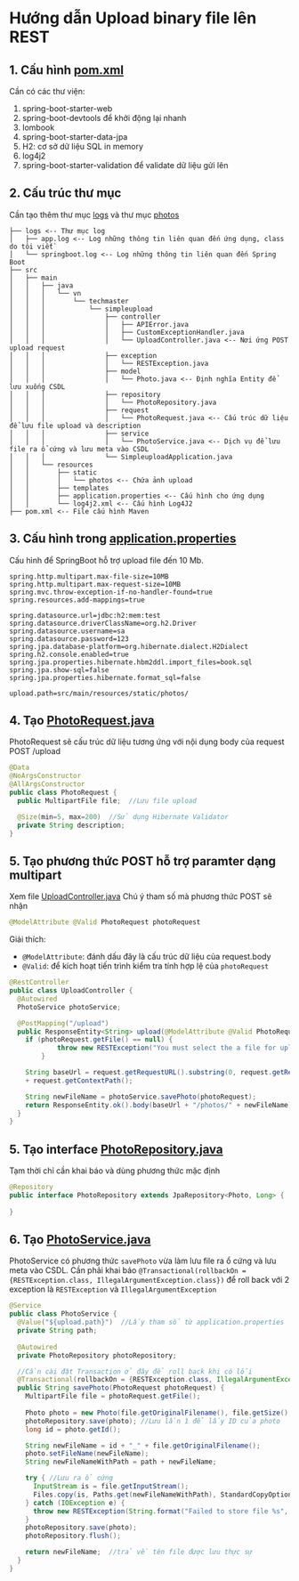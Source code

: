 # Hướng dẫn Upload binary file lên REST

## 1. Cấu hình [pom.xml](pom.xml)
Cần có các thư viện:
1. spring-boot-starter-web
2. spring-boot-devtools để khởi động lại nhanh
3. lombook
4. spring-boot-starter-data-jpa
5. H2: cơ sở dữ liệu SQL in memory
6. log4j2
7. spring-boot-starter-validation để validate dữ liệu gửi lên

## 2. Cấu trúc thư mục
Cần tạo thêm thư mục [logs](logs/) và thư mục [photos](src/main/resources/static/photos/)

```
├── logs <-- Thư mục log
│   ├── app.log <-- Log những thông tin liên quan đến ứng dụng, class do tôi viết`
│   └── springboot.log <-- Log những thông tin liên quan đến Spring Boot
├── src
│   ├── main
│   │   ├── java
│   │   │   └── vn
│   │   │       └── techmaster
│   │   │           └── simpleupload
│   │   │               ├── controller
│   │   │               │   ├── APIError.java
│   │   │               │   ├── CustomExceptionHandler.java
│   │   │               │   └── UploadController.java <-- Nơi ứng POST upload request
│   │   │               ├── exception
│   │   │               │   └── RESTException.java
│   │   │               ├── model
│   │   │               │   └── Photo.java <-- Định nghĩa Entity để lưu xuống CSDL
│   │   │               ├── repository
│   │   │               │   └── PhotoRepository.java
│   │   │               ├── request
│   │   │               │   └── PhotoRequest.java <-- Cấu trúc dữ liệu để lưu file upload và description
│   │   │               ├── service
│   │   │               │   └── PhotoService.java <-- Dịch vụ để lưu file ra ổ cứng và lưu meta vào CSDL
│   │   │               └── SimpleuploadApplication.java
│   │   └── resources
│   │       ├── static
│   │       │   └── photos <-- Chứa ảnh upload
│   │       ├── templates
│   │       ├── application.properties <-- Cấu hình cho ứng dụng
│   │       └── log4j2.xml <-- Cấu hình Log4J2
├── pom.xml <-- File cấu hình Maven
```
## 3. Cấu hình trong [application.properties](src/main/resources/application.properties)
Cấu hình để SpringBoot hỗ trợ upload file đến 10 Mb.
```
spring.http.multipart.max-file-size=10MB
spring.http.multipart.max-request-size=10MB
spring.mvc.throw-exception-if-no-handler-found=true
spring.resources.add-mappings=true

spring.datasource.url=jdbc:h2:mem:test
spring.datasource.driverClassName=org.h2.Driver
spring.datasource.username=sa
spring.datasource.password=123
spring.jpa.database-platform=org.hibernate.dialect.H2Dialect
spring.h2.console.enabled=true
spring.jpa.properties.hibernate.hbm2ddl.import_files=book.sql
spring.jpa.show-sql=false
spring.jpa.properties.hibernate.format_sql=false

upload.path=src/main/resources/static/photos/
```

## 4. Tạo [PhotoRequest.java](src/main/java/vn/techmaster/simpleupload/request/PhotoRequest.java)
PhotoRequest sẽ cấu trúc dữ liệu tương ứng với nội dụng body của request POST /upload

```java
@Data
@NoArgsConstructor
@AllArgsConstructor
public class PhotoRequest {
  public MultipartFile file;  //Lưu file upload

  @Size(min=5, max=200)  //Sử dụng Hibernate Validator
  private String description;  
}
```
## 5. Tạo phương thức POST hỗ trợ paramter dạng multipart

Xem file [UploadController.java](src/main/java/vn/techmaster/simpleupload/controller/UploadController.java)
Chú ý  tham số mà phương thức POST sẽ nhận
```java
@ModelAttribute @Valid PhotoRequest photoRequest
```

Giải thích:
- ```@ModelAttribute```: đánh dấu đây là cấu trúc dữ liệu của request.body
- ```@Valid```: để kích hoạt tiến trình kiểm tra tính hợp lệ của ```photoRequest```


```java
@RestController
public class UploadController {
  @Autowired
  PhotoService photoService;

  @PostMapping("/upload")
  public ResponseEntity<String> upload(@ModelAttribute @Valid PhotoRequest photoRequest, HttpServletRequest request) {
    if (photoRequest.getFile() == null) {
			throw new RESTException("You must select the a file for uploading", HttpStatus.BAD_REQUEST);
		}

    String baseUrl = request.getRequestURL().substring(0, request.getRequestURL().length() - request.getRequestURI().length()) 
    + request.getContextPath();

    String newFileName = photoService.savePhoto(photoRequest);
    return ResponseEntity.ok().body(baseUrl + "/photos/" + newFileName);
  } 
}
```
## 5. Tạo interface [PhotoRepository.java](src/main/java/vn/techmaster/simpleupload/repository/PhotoRepository.java)
Tạm thời chỉ cần khai báo và dùng phương thức mặc định
```java
@Repository
public interface PhotoRepository extends JpaRepository<Photo, Long> {
  
}
```

## 6. Tạo [PhotoService.java](src/main/java/vn/techmaster/simpleupload/service/PhotoService.java)

PhotoService có phương thức ```savePhoto``` vừa làm lưu file ra ổ cứng và lưu meta vào CSDL.
Cần phải khai báo ```@Transactional(rollbackOn = {RESTException.class, IllegalArgumentException.class})``` để roll back với 2 exception là ```RESTException``` và ```IllegalArgumentException```

```java
@Service
public class PhotoService {
  @Value("${upload.path}")  //Lấy tham số từ application.properties
  private String path;
  
  @Autowired
  private PhotoRepository photoRepository;

  //Cần cài đặt Transaction ở đây để roll back khi có lỗi
  @Transactional(rollbackOn = {RESTException.class, IllegalArgumentException.class})
  public String savePhoto(PhotoRequest photoRequest) {
    MultipartFile file = photoRequest.getFile();
    
    Photo photo = new Photo(file.getOriginalFilename(), file.getSize(), photoRequest.getDescription());
    photoRepository.save(photo); //Lưu lần 1 để lấy ID của photo
    long id = photo.getId();

    String newFileName = id + "_" + file.getOriginalFilename();
    photo.setFileName(newFileName);
    String newFileNameWithPath = path + newFileName;

    try { //Lưu ra ổ cứng
      InputStream is = file.getInputStream();      
      Files.copy(is, Paths.get(newFileNameWithPath), StandardCopyOption.REPLACE_EXISTING);
    } catch (IOException e) {
      throw new RESTException(String.format("Failed to store file %s", newFileNameWithPath), e);
    }
    photoRepository.save(photo);
    photoRepository.flush();

    return newFileName;  //trả về tên file được lưu thực sự   
  }
}
```